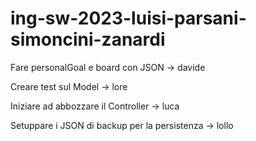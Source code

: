 # ing-sw-2023-luisi-parsani-simoncini-zanardi

Fare personalGoal e board con JSON -> davide

Creare test sul Model -> lore

Iniziare ad abbozzare il Controller -> luca

Setuppare i JSON di backup per la persistenza -> lollo
